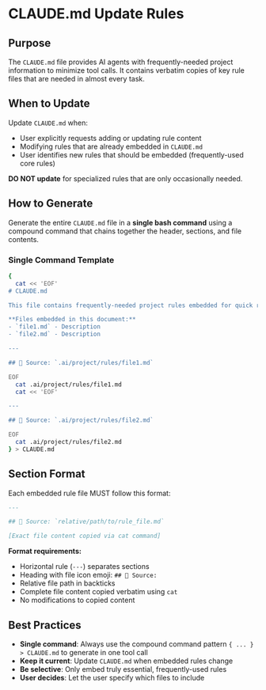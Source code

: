 # CLAUDE.md Update Rules

## Purpose

The `CLAUDE.md` file provides AI agents with frequently-needed project information to minimize tool calls. It contains verbatim copies of key rule files that are needed in almost every task.

## When to Update

Update `CLAUDE.md` when:
- User explicitly requests adding or updating rule content
- Modifying rules that are already embedded in `CLAUDE.md`
- User identifies new rules that should be embedded (frequently-used core rules)

**DO NOT update** for specialized rules that are only occasionally needed.

## How to Generate

Generate the entire `CLAUDE.md` file in a **single bash command** using a compound command that chains together the header, sections, and file contents.

### Single Command Template

```bash
{
  cat << 'EOF'
# CLAUDE.md

This file contains frequently-needed project rules embedded for quick reference.

**Files embedded in this document:**
- `file1.md` - Description
- `file2.md` - Description

---

## 📄 Source: `.ai/project/rules/file1.md`

EOF
  cat .ai/project/rules/file1.md
  cat << 'EOF'

---

## 📄 Source: `.ai/project/rules/file2.md`

EOF
  cat .ai/project/rules/file2.md
} > CLAUDE.md
```

## Section Format

Each embedded rule file MUST follow this format:

```markdown
---

## 📄 Source: `relative/path/to/rule_file.md`

[Exact file content copied via cat command]
```

**Format requirements:**
- Horizontal rule (`---`) separates sections
- Heading with file icon emoji: `## 📄 Source:`
- Relative file path in backticks
- Complete file content copied verbatim using `cat`
- No modifications to copied content

## Best Practices

- **Single command**: Always use the compound command pattern `{ ... } > CLAUDE.md` to generate in one tool call
- **Keep it current**: Update `CLAUDE.md` when embedded rules change
- **Be selective**: Only embed truly essential, frequently-used rules
- **User decides**: Let the user specify which files to include
